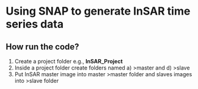 # Using SNAP to generate InSAR time series data

## How run the code?
1. Create a project folder e.g., **InSAR_Project**
2. Inside a project folder create folders named a) >master and d) >slave
3. Put InSAR master image into master >master folder and slaves images into >slave folder
